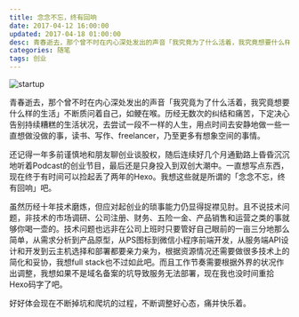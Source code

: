 ```yaml
---
title: 念念不忘，终有回响
date: 2017-04-12 16:00:00
updated: 2017-04-18 01:00:00
desc: 青春逝去，那个曾不时在内心深处发出的声音「我究竟为了什么活着，我究竟想要什么样的生活」不断质问着自己，如鲠在喉。
categories: 随笔
tags: 创业
---
```


![startup](/images/startup.jpg)

青春逝去，那个曾不时在内心深处发出的声音「我究竟为了什么活着，我究竟想要什么样的生活」不断质问着自己，如鲠在喉。历经无数次的纠结和痛苦，下定决心告别持续糟糕的生活状况，去尝试一段不一样的人生，用点时间去安静地做一些一直想做没做的事，读书、写作、freelancer，乃至更多有想象空间的事情。

<!--more-->

还记得一年多前谨慎地和朋友聊创业谈股权，随后连续好几个月通勤路上昏昏沉沉地听着Podcast的创业节目，最后还是只身投入到双创大潮中。一直想写点东西，现在终于有时间可以捡起丢了两年的Hexo。我想这些就是所谓的「念念不忘，终有回响」吧。

虽然历经十年技术磨炼，但应对起创业的琐事能力仍显得捉襟见肘。且不说技术问题，非技术的市场调研、公司注册、财务、五险一金、产品销售和运营之类的事就够你喝一壶的。技术问题也远非在公司上班时只要管好自己眼前的一亩三分地那么简单，从需求分析到产品原型，从PS图标到微信小程序前端开发，从服务端API设计和开发到云主机选择和部署都要亲力亲为，根据资源情况还需要做很多技术上的简化和妥协，我想full stack也不过如此吧。而且工作节奏需要根据外界的状况作出调整，我想如果不是域名备案的坑导致服务无法部署，现在我也没时间重拾Hexo码字了吧。

好好体会现在不断掉坑和爬坑的过程，不断调整好心态，痛并快乐着。